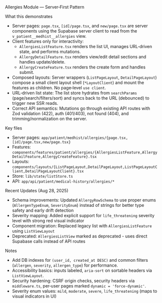 Allergies Module — Server‑First Pattern

What this demonstrates
- Server pages: `page.tsx`, `[id]/page.tsx`, and `new/page.tsx` are server components using the Supabase server client to read from the `v_patient__medhist__allergies` view.
- Client features only for interactivity:
  - `AllergiesListFeature.tsx` renders the list UI, manages URL‑driven state, and performs mutations.
  - `AllergyDetailFeature.tsx` renders view/edit detail sections and handles update/delete.
  - `AllergyCreateFeature.tsx` renders the create form and handles submit.
- Composed layouts: Server wrappers (`ListPageLayout`, `DetailPageLayout`) compose a small client layout shell (`*LayoutClient`) and mount the features as children. No page‑level `use client`.
- URL‑driven list state: The list store hydrates from `searchParams` (page/search/filters/sort) and syncs back to the URL (debounced) to trigger new SSR reads.
- Correct API semantics: Mutations go through existing API routes with Zod validation (422), auth (401/403), not found (404), and trimming/normalization on the server.

Key files
- Server pages: `app/patient/medhist/allergies/{page.tsx,[id]/page.tsx,new/page.tsx}`
- Features: `components/features/patient/allergies/{AllergiesListFeature,AllergyDetailFeature,AllergyCreateFeature}.tsx`
- Layouts: `components/layouts/{ListPageLayout,DetailPageLayout,ListPageLayoutClient,DetailPageLayoutClient}.tsx`
- Store: `lib/state/listStore.ts`
- API: `app/api/patient/medical-history/allergies/*`

Recent Updates (Aug 28, 2025)
- Schema improvements: Updated `AllergyRowSchema` to use proper enums (`AllergenTypeEnum`, `SeverityEnum`) instead of strings for better type safety and early drift detection
- Severity mapping: Added explicit support for `life_threatening` severity level with strong red visual indicator
- Component migration: Replaced legacy list with `AllergiesListFeature` using `ListViewLayout`
- Deprecated: `AllergiesListView` marked as deprecated - uses direct Supabase calls instead of API routes

Notes
- Add DB indexes for `(user_id, created_at DESC)` and common filters (`allergen`, `severity`, `allergen_type`) for performance.
- Accessibility basics: inputs labeled, `aria-sort` on sortable headers via `ListViewLayout`.
- Security hardening: CSRF origin checks, security headers via `middleware.ts`, per‑user pages marked `dynamic = 'force-dynamic'`.
- Severity enum values: `mild`, `moderate`, `severe`, `life_threatening` (maps to visual indicators in UI)
